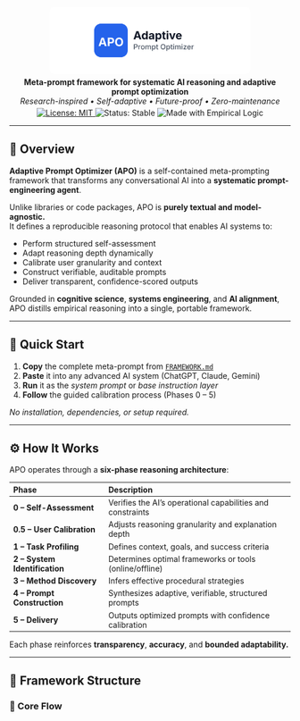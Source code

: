 <p align="center" style="margin-top:-4px;margin-bottom:6px;">
  <picture>
    <source media="(prefers-color-scheme: dark)" srcset="./assets/APO_logo_dark.svg">
    <source media="(prefers-color-scheme: light)" srcset="./assets/APO_logo_light.svg">
    <img src="./assets/APO_logo_light.svg" alt="Adaptive Prompt Optimizer logo" width="360" style="display:block;margin:auto;border-radius:8px;">
  </picture>
</p>

<p align="center" style="margin-top:0;margin-bottom:4px;">
  <b>Meta-prompt framework for systematic AI reasoning and adaptive prompt optimization</b><br>
  <em>Research-inspired • Self-adaptive • Future-proof • Zero-maintenance</em>
</p>

<p align="center" style="margin-top:2px;margin-bottom:12px;">
  <a href="./LICENSE">
    <img src="https://img.shields.io/badge/License-MIT-blue.svg" alt="License: MIT">
  </a>
  <img src="https://img.shields.io/badge/Status-Stable-success.svg" alt="Status: Stable">
  <img src="https://img.shields.io/badge/Made_with-Empirical_Logic-black.svg" alt="Made with Empirical Logic">
</p>

---

## 🧠 Overview

**Adaptive Prompt Optimizer (APO)** is a self-contained meta-prompting framework that transforms any conversational AI into a **systematic prompt-engineering agent**.

Unlike libraries or code packages, APO is **purely textual and model-agnostic.**  
It defines a reproducible reasoning protocol that enables AI systems to:

- Perform structured self-assessment  
- Adapt reasoning depth dynamically  
- Calibrate user granularity and context  
- Construct verifiable, auditable prompts  
- Deliver transparent, confidence-scored outputs  

Grounded in **cognitive science**, **systems engineering**, and **AI alignment**, APO distills empirical reasoning into a single, portable framework.

---

## 🚀 Quick Start

1. **Copy** the complete meta-prompt from [`FRAMEWORK.md`](./FRAMEWORK.md)  
2. **Paste** it into any advanced AI system (ChatGPT, Claude, Gemini)  
3. **Run** it as the *system prompt* or *base instruction layer*  
4. **Follow** the guided calibration process (Phases 0 – 5)

_No installation, dependencies, or setup required._

---

## ⚙️ How It Works

APO operates through a **six-phase reasoning architecture**:

| Phase | Description |
|:------|:-------------|
| **0 – Self-Assessment** | Verifies the AI’s operational capabilities and constraints |
| **0.5 – User Calibration** | Adjusts reasoning granularity and explanation depth |
| **1 – Task Profiling** | Defines context, goals, and success criteria |
| **2 – System Identification** | Determines optimal frameworks or tools (online/offline) |
| **3 – Method Discovery** | Infers effective procedural strategies |
| **4 – Prompt Construction** | Synthesizes adaptive, verifiable, structured prompts |
| **5 – Delivery** | Outputs optimized prompts with confidence calibration |

Each phase reinforces **transparency**, **accuracy**, and **bounded adaptability.**

---

## 🧩 Framework Structure

### 📘 Core Flow

